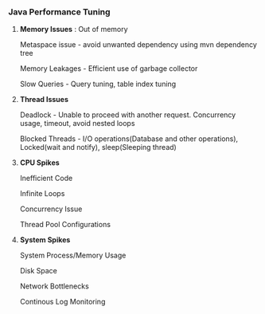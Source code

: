### Java Performance Tuning

1. **Memory Issues** : Out of memory

    
    Metaspace issue - avoid unwanted dependency using mvn dependency tree

    Memory Leakages - Efficient use of garbage collector

    Slow Queries    - Query tuning, table index tuning


2. **Thread Issues**
    
    
    Deadlock - Unable to proceed with another request. Concurrency usage, timeout, avoid nested loops
    
    Blocked Threads - I/O operations(Database and other operations), Locked(wait and notify), sleep(Sleeping thread)
    

3. **CPU Spikes**


    Inefficient Code

    Infinite Loops
    
    Concurrency Issue
    
    Thread Pool Configurations


4. **System Spikes**

    
    
    System Process/Memory Usage
    
    Disk Space
    
    Network Bottlenecks
    
    Continous Log Monitoring
